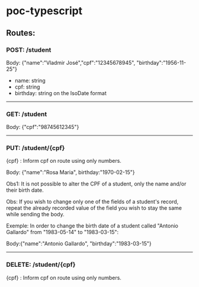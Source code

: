# poc-typescript

## Routes:

### POST: /student
Body: {"name":"Vladmir José","cpf":"12345678945", "birthday":"1956-11-25"}
- name: string
- cpf: string
- birthday: string on the IsoDate format
<hr/>

### GET: /student
Body: {"cpf":"98745612345"} 

<hr/>

### PUT: /student/{cpf}
{cpf} : Inform cpf on route using only numbers.

Body: {"name":"Rosa Maria", birthday:"1970-02-15"}

Obs1: It is not possible to alter the CPF of a student, only the name and/or their birth date.

Obs: If you wish to change only one of the fields of a student's record, repeat the already recorded value of the field you wish to stay the same while sending the body.

Exemple: In order to change the birth date of a student called "Antonio Gallardo" from "1983-05-14" to "1983-03-15":

Body:{"name":"Antonio Gallardo", "birthday":"1983-03-15"}
<hr/>

### DELETE: /student/{cpf}
{cpf} : Inform cpf on route using only numbers.